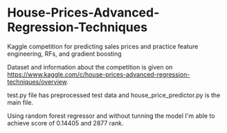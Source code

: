 # House-Prices-Advanced-Regression-Techniques
Kaggle competition for predicting sales prices and practice feature engineering, RFs, and gradient boosting

Dataset and information about the competition is given on https://www.kaggle.com/c/house-prices-advanced-regression-techniques/overview.

test.py file has preprocessed test data and house_price_predictor.py is the main file.

Using random forest regressor and without tunning the model I'm able to achieve score of 0.14405 and 2877 rank.
